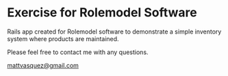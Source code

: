 # Exercise for Rolemodel Software
Rails app created for Rolemodel software to demonstrate a simple inventory system where products are maintained.

Please feel free to contact me with any questions.

mattvasquez@gmail.com
